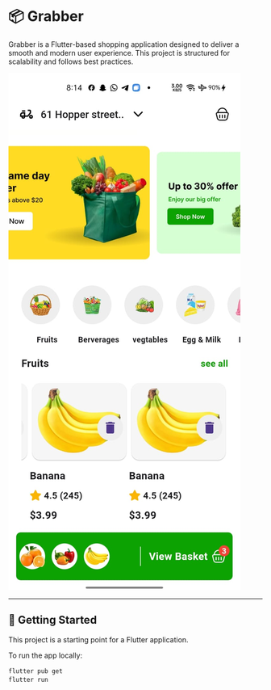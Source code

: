 # 📦 Grabber

Grabber is a Flutter-based shopping application designed to deliver a smooth and modern user experience. This project is structured for scalability and follows best practices.

![App Screenshot](assets/images/readme/readme.jpg)

---

## 🚀 Getting Started

This project is a starting point for a Flutter application.

To run the app locally:

```bash
flutter pub get
flutter run

